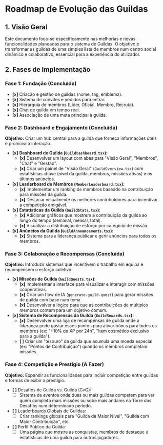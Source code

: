 # Roadmap de Evolução das Guildas

## 1. Visão Geral

Este documento foca-se especificamente nas melhorias e novas funcionalidades planeadas para o sistema de Guildas. O objetivo é transformar as guildas de uma simples lista de membros num centro social dinâmico e colaborativo, essencial para a experiência do utilizador.

## 2. Fases de Implementação

### Fase 1: Fundação (Concluída)
- **[x]** Criação e gestão de guildas (nome, tag, emblema).
- **[x]** Sistema de convites e pedidos para entrar.
- **[x]** Hierarquia de membros (Líder, Oficial, Membro, Recruta).
- **[x]** Chat de guilda em tempo real.
- **[x]** Associação de uma meta principal à guilda.

### Fase 2: Dashboard e Engajamento (Concluída)
**Objetivo:** Criar um hub central para a guilda que forneça informações úteis e promova a interação.

- **[x]** **Dashboard de Guilda (`GuildDashboard.tsx`):**
    - **[x]** Desenvolver um layout com abas para "Visão Geral", "Membros", "Chat" e "Gestão".
    - **[x]** Criar um painel de "Visão Geral" (`GuildOverview.tsx`) com estatísticas chave (nível da guilda, membros, missões ativas) e os últimos anúncios.
- **[x]** **Leaderboard de Membros (`MemberLeaderboard.tsx`):**
    - **[x]** Implementar um ranking de membros baseado na contribuição para missões da guilda.
    - **[x]** Destacar visualmente os melhores contribuidores para incentivar a competição amigável.
- **[x]** **Estatísticas da Guilda (`GuildStats.tsx`):**
    - **[x]** Adicionar gráficos que mostrem a contribuição da guilda ao longo do tempo (semanal, mensal, total).
    - **[x]** Visualizar a distribuição de esforço por categoria de missão.
- **[x]** **Anúncios da Guilda (`GuildAnnouncements.tsx`):**
    - **[x]** Sistema para a liderança publicar e gerir anúncios para todos os membros.

### Fase 3: Colaboração e Recompensas (Concluída)
**Objetivo:** Introduzir sistemas que incentivem o trabalho em equipa e recompensem o esforço coletivo.

- **[x] Missões de Guilda (`GuildQuests.tsx`):**
    - **[x]** Implementar a interface para visualizar e interagir com missões cooperativas.
    - **[x]** Criar um flow de IA (`generate-guild-quest`) para gerar missões de guilda com base num tema.
    - **[x]** Desenvolver a lógica para que as contribuições de múltiplos membros contem para um objetivo comum.
- **[x] Sistema de Recompensas da Guilda (`GuildRewards.tsx`):**
    - **[x]** Desenvolver uma loja de recompensas de guilda onde a liderança pode gastar esses pontos para ativar bónus para todos os membros (ex: "+10% de XP por 24h", "Item cosmético exclusivo para a guilda").
    - **[ ]** Criar um "tesouro" da guilda que acumula uma moeda especial (ex: "Pontos de Contribuição") quando os membros completam missões.

### Fase 4: Competição e Prestígio (A Fazer)
**Objetivo:** Expandir as funcionalidades para incluir competição entre guildas e formas de exibir o prestígio.

- **[ ]** Desafios de Guilda vs. Guilda (GvG):
    - [ ] Sistema de eventos onde duas ou mais guildas competem para ver quem completa mais missões ou sobe mais andares na Torre dos Desafios num determinado período.
- **[ ]** Leaderboards Globais de Guildas:
    - [ ] Criar rankings globais para "Guilda de Maior Nível", "Guilda com Maior Contribuição", etc.
- **[ ]** Perfil Público da Guilda:
    - [ ] Uma página que mostra as conquistas, membros de destaque e estatísticas de uma guilda para outros jogadores.
